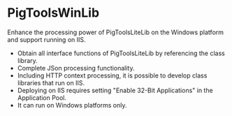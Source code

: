 # PigToolsWinLib
Enhance the processing power of PigToolsLiteLib on the Windows platform and support running on IIS.
 - Obtain all interface functions of PigToolsLiteLib by referencing the class library.
 - Complete JSon processing functionality.
 - Including HTTP context processing, it is possible to develop class libraries that run on IIS.
 - Deploying on IIS requires setting "Enable 32-Bit Applications" in the Application Pool.
 - It can run on Windows platforms only.

